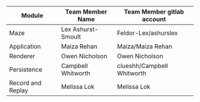| Module            | Team Member Name   | Team Member gitlab account |
|-------------------|--------------------|----------------------------|
| Maze              | Lex Ashurst-Smoult | Feldor-Lex/ashurslex       |
| Application       | Maiza Rehan        | Maiza/Maiza Rehan          |
| Renderer          | Owen Nicholson     | Owen Nicholson             |
| Persistence       | Campbell Whitworth | clueshh/Campbell Whitworth |
| Record and Replay | Melissa Lok        | Melissa Lok                |